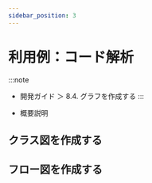 ```yaml
---
sidebar_position: 3
---
```


# 利用例：コード解析

:::note
- 開発ガイド ＞ 8.4. グラフを作成する
:::

- 概要説明

## クラス図を作成する

## フロー図を作成する
